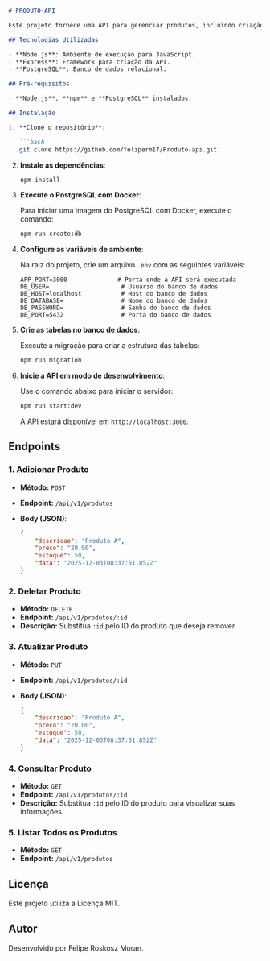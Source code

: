 ```markdown
# PRODUTO-API

Este projeto fornece uma API para gerenciar produtos, incluindo criação, atualização, consulta e remoção de produtos. A API foi construída em Node.js com o framework Express e usa PostgreSQL para armazenamento dos dados.

## Tecnologias Utilizadas

- **Node.js**: Ambiente de execução para JavaScript.
- **Express**: Framework para criação da API.
- **PostgreSQL**: Banco de dados relacional.

## Pré-requisitos

- **Node.js**, **npm** e **PostgreSQL** instalados.

## Instalação

1. **Clone o repositório**:

   ```bash
   git clone https://github.com/feliperm17/Produto-api.git
   ```

2. **Instale as dependências**:

   ```bash
   npm install
   ```

3. **Execute o PostgreSQL com Docker**:

   Para iniciar uma imagem do PostgreSQL com Docker, execute o comando:

   ```bash
   npm run create:db
   ```

4. **Configure as variáveis de ambiente**:

   Na raiz do projeto, crie um arquivo `.env` com as seguintes variáveis:

   ```env
   APP_PORT=3000              # Porta onde a API será executada
   DB_USER=                    # Usuário do banco de dados
   DB_HOST=localhost           # Host do banco de dados
   DB_DATABASE=                # Nome do banco de dados
   DB_PASSWORD=                # Senha do banco de dados
   DB_PORT=5432                # Porta do banco de dados
   ```

5. **Crie as tabelas no banco de dados**:

   Execute a migração para criar a estrutura das tabelas:

   ```bash
   npm run migration
   ```

6. **Inicie a API em modo de desenvolvimento**:

   Use o comando abaixo para iniciar o servidor:

   ```bash
   npm run start:dev
   ```

   A API estará disponível em `http://localhost:3000`.

## Endpoints

### 1. Adicionar Produto

- **Método:** `POST`
- **Endpoint:** `/api/v1/produtos`
- **Body (JSON)**:

   ```json
   {
       "descricao": "Produto A",
       "preco": "20.00",
       "estoque": 50,
       "data": "2025-12-03T08:37:51.852Z"
   }
   ```

### 2. Deletar Produto

- **Método:** `DELETE`
- **Endpoint:** `/api/v1/produtos/:id`
- **Descrição:** Substitua `:id` pelo ID do produto que deseja remover.

### 3. Atualizar Produto

- **Método:** `PUT`
- **Endpoint:** `/api/v1/produtos/:id`
- **Body (JSON)**:

   ```json
   {
       "descricao": "Produto A",
       "preco": "20.00",
       "estoque": 50,
       "data": "2025-12-03T08:37:51.852Z"
   }
   ```

### 4. Consultar Produto

- **Método:** `GET`
- **Endpoint:** `/api/v1/produtos/:id`
- **Descrição:** Substitua `:id` pelo ID do produto para visualizar suas informações.

### 5. Listar Todos os Produtos

- **Método:** `GET`
- **Endpoint:** `/api/v1/produtos`

## Licença

Este projeto utiliza a Licença MIT.

## Autor

Desenvolvido por Felipe Roskosz Moran.